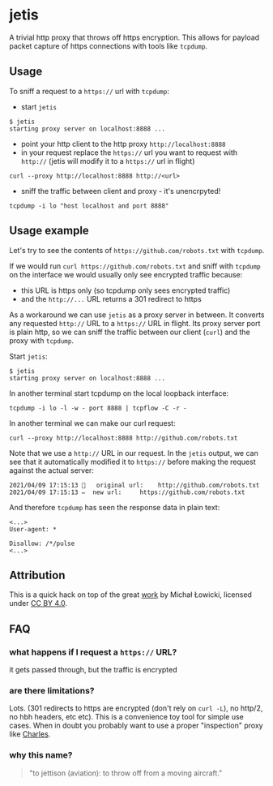 # jetis

A trivial http proxy that throws off https encryption. This allows for payload packet capture of https connections with tools like `tcpdump`.

## Usage

To sniff a request to a `https://` url with `tcpdump`:

- start `jetis`

```
$ jetis
starting proxy server on localhost:8888 ...
```

- point your http client to the http proxy `http://localhost:8888`
- in your request replace the `https://` url you want to request with `http://` (jetis will modify it to a `https://` url in flight)

```
curl --proxy http://localhost:8888 http://<url>
```


- sniff the traffic between client and proxy - it's unencrpyted!

```
tcpdump -i lo "host localhost and port 8888"
```

## Usage example

Let's try to see the contents of `https://github.com/robots.txt` with `tcpdump`.

If we would run `curl https://github.com/robots.txt` and sniff with `tcpdump` on the interface we would usually only see encrypted traffic because:

- this URL is https only (so tcpdump only sees encrypted traffic)
- and the `http://...` URL returns a 301 redirect to https

As a workaround we can use `jetis` as a proxy server in between. It converts any requested `http://` URL to a `https://` URL in flight. Its proxy server port is plain http, so we can sniff the traffic between our client (`curl`) and the proxy with `tcpdump`.

Start `jetis`:
```
$ jetis
starting proxy server on localhost:8888 ...
```

In another terminal start tcpdump on the local loopback interface:
```
tcpdump -i lo -l -w - port 8888 | tcpflow -C -r -
```

In another terminal we can make our curl request:


```
curl --proxy http://localhost:8888 http://github.com/robots.txt
```

Note that we use a `http://` URL in our request. In the `jetis` output, we can see that it automatically modified it to `https://` before making the request against the actual server:

```
2021/04/09 17:15:13 📨	original url: 	 http://github.com/robots.txt
2021/04/09 17:15:13 ✏️	new url: 	 https://github.com/robots.txt

```

And therefore `tcpdump` has seen the response data in plain text:

```
<...>
User-agent: *

Disallow: /*/pulse
<...>
```

## Attribution

This is a quick hack on top of the great [work](https://medium.com/@mlowicki/http-s-proxy-in-golang-in-less-than-100-lines-of-code-6a51c2f2c38c) by Michał Łowicki, licensed under [CC BY 4.0](https://creativecommons.org/licenses/by/4.0/). 



## FAQ

### what happens if I request a `https://` URL?

it gets passed through, but the traffic is encrypted

### are there limitations?

Lots. (301 redirects to https are encrypted (don't rely on `curl -L`), no http/2, no hbh headers, etc etc). This is a convenience toy tool for simple use cases. When in doubt you probably want to use a proper "inspection" proxy like [Charles](https://www.charlesproxy.com/).

### why this name?

> "to jettison (aviation): to throw off from a moving aircraft."